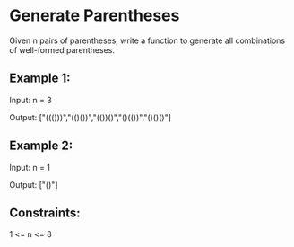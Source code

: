 # Generate Parentheses

Given n pairs of parentheses, write a function to generate all combinations of well-formed parentheses.

 

## Example 1:

Input: n = 3

Output: ["((()))","(()())","(())()","()(())","()()()"]

## Example 2:

Input: n = 1

Output: ["()"]
 

## Constraints:

1 <= n <= 8
